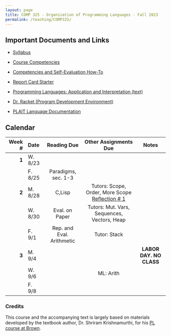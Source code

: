 ```yaml
---
layout: page
title: COMP 325 - Organization of Programming Languages - Fall 2023
permalink: /teaching/COMP325/
---
```



## Important Documents and Links

* [Syllabus](/teaching/COMP325/fa23/comp325-syllabus.pdf)
* [Course Competencies](/teaching/COMP325/fa23/COMP325-Competencies.pdf)
* [Competencies and Self-Evaluation How-To](/teaching/ungrading/howto)
* [Report Card Starter](/teaching/COMP325/fa23/COMP325-ReportCardStarter.xlsx)

* [Programming Languages: Application and Interpretation (text)](https://www.plai.org/)
* [Dr. Racket (Program Development Environment)](https://racket-lang.org/)
* [PLAIT Language Documentation](https://docs.racket-lang.org/plait/Tutorial.html)


## Calendar

|Week \# | Date | Reading Due | Other Assignments Due | Notes |
| --: | :-- | :---: | :---: | :--: |
| **1** | W. 8/23 | | | |
| | F. 8/25 | Paradigms, sec. 1-3 | | |
| **2** | M. 8/28 | C,Lisp | Tutors: Scope, Order, More Scope [Reflection \# 1](/teaching/ungrading/letter1) | |
| | W. 8/30 | Eval. on Paper | Tutors: Mut. Vars, Sequences, Vectors, Heap | |
| | F. 9/1 | Rep. and Eval. Arithmetic | Tutor: Stack | |
| **3** | M. 9/4 | | | **LABOR DAY. NO CLASS** |
| | W. 9/6 | | ML: Arith | |
| | F. 9/8 | | | |

### Credits

This course and the accompanying text is largely based on materials developed by the textbook author, Dr. Shriram Krishnamurthi, for his [PL course at Brown](https://cs.brown.edu/courses/csci1730/2022/).
